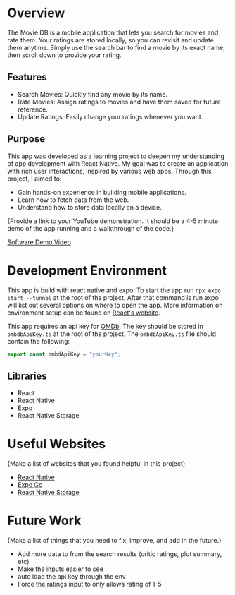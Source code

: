 # Overview

The Movie DB is a mobile application that lets you search for movies and rate them. Your ratings are stored locally, so you can revisit and update them anytime. Simply use the search bar to find a movie by its exact name, then scroll down to provide your rating.

## Features

- Search Movies: Quickly find any movie by its name.
- Rate Movies: Assign ratings to movies and have them saved for future reference.
- Update Ratings: Easily change your ratings whenever you want.

## Purpose

This app was developed as a learning project to deepen my understanding of app development with React Native. My goal was to create an application with rich user interactions, inspired by various web apps. Through this project, I aimed to:

- Gain hands-on experience in building mobile applications.
- Learn how to fetch data from the web.
- Understand how to store data locally on a device.

{Provide a link to your YouTube demonstration. It should be a 4-5 minute demo of the app running and a walkthrough of the code.}

[Software Demo Video](https://youtu.be/s-37yeBrNxk)

# Development Environment

This app is build with react native and expo. To start the app run `npx expo start --tunnel` at the root of the project. After that command is run expo will list out several options on where to open the app. More information on environment setup can be found on [React's website](https://reactnative.dev/docs/environment-setup).

This app requires an api key for [OMDb](https://www.omdbapi.com/apikey.aspx). The key should be stored in `ombdbApiKey.ts` at the root of the project. The `ombdbApiKey.ts` file should contain the following:

```ts
export const ombdApiKey = "yourKey";
```

## Libraries

- React
- React Native
- Expo
- React Native Storage

# Useful Websites

{Make a list of websites that you found helpful in this project}

- [React Native](https://reactnative.dev/)
- [Expo Go](https://docs.expo.dev/)
- [React Native Storage](https://github.com/sunnylqm/react-native-storage)

# Future Work

{Make a list of things that you need to fix, improve, and add in the future.}

- Add more data to from the search results (critic ratings, plot summary, etc)
- Make the inputs easier to see
- auto load the api key through the env
- Force the ratings input to only allows rating of 1-5
